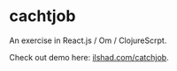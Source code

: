 # cachtjob

An exercise in React.js / Om / ClojureScrpt.

Check out demo here: [ilshad.com/catchjob](http://ilshad.com/catchjob).
